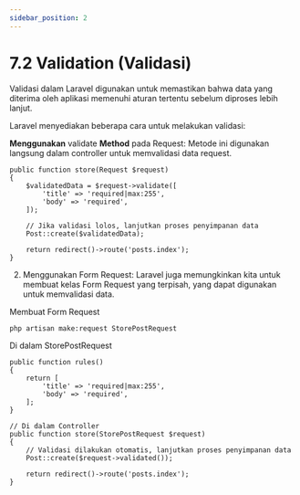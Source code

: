 ```yaml
---
sidebar_position: 2
---
```


# 7.2 Validation (Validasi)

Validasi dalam Laravel digunakan untuk memastikan bahwa data yang diterima oleh aplikasi memenuhi aturan tertentu sebelum diproses lebih lanjut. 

Laravel menyediakan beberapa cara untuk melakukan validasi:

**Menggunakan** validate **Method** pada Request: Metode ini digunakan langsung dalam controller untuk memvalidasi data request.

```
public function store(Request $request)
{
    $validatedData = $request->validate([
        'title' => 'required|max:255',
        'body' => 'required',
    ]);

    // Jika validasi lolos, lanjutkan proses penyimpanan data
    Post::create($validatedData);

    return redirect()->route('posts.index');
}

```

2. Menggunakan Form Request: Laravel juga memungkinkan kita untuk membuat kelas Form Request yang terpisah, yang dapat digunakan untuk memvalidasi data.

Membuat Form Request
```
php artisan make:request StorePostRequest
```
Di dalam StorePostRequest
```
public function rules()
{
    return [
        'title' => 'required|max:255',
        'body' => 'required',
    ];
}

// Di dalam Controller
public function store(StorePostRequest $request)
{
    // Validasi dilakukan otomatis, lanjutkan proses penyimpanan data
    Post::create($request->validated());

    return redirect()->route('posts.index');
}
```
